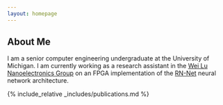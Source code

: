 ```yaml
---
layout: homepage
---
```


## About Me

I am a senior computer engineering undergraduate at the University of Michigan. I am currently working as a research assistant in the <a href="https://lugroup.engin.umich.edu" target="_blank">Wei Lu Nanoelectronics Group</a> on an FPGA implementation of the <a href="https://arxiv.org/abs/2303.10770" target="_blank">RN-Net</a> neural network architecture.

<!---
## Research Interests

- **Computer Vision:** image recognition, image generation, video captioning
- **Machine Learning:** meta-learning, incremental learning, transfer learning

## News

- **[Feb. 2020]** Our paper about incremental learning is accepted to CVPR 2020.
- **[Feb. 2020]** We will host the ACM Multimedia Asia 2020 conference in Singapore!
- **[Sept. 2019]** Our paper about few-shot learning is accepted to NeurIPS 2019.
- **[Mar. 2019]** Our paper about few-shot learning is accepted to CVPR 2019.

{% include_relative _includes/publications.md %}

{% include_relative _includes/services.md %}
-->
{% include_relative _includes/publications.md %}
